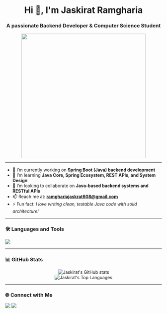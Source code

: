 <h1 align="center">Hi 👋, I'm Jaskirat Ramgharia</h1>
<h3 align="center">A passionate Backend Developer & Computer Science Student</h3>

<p align="center">
  <img src="https://media.giphy.com/media/qgQUggAC3Pfv687qPC/giphy.gif" width="400"/>
</p>

---

- 🔭 I’m currently working on **Spring Boot (Java) backend development**
- 🌱 I’m learning **Java Core, Spring Ecosystem, REST APIs, and System Design**
- 👯 I’m looking to collaborate on **Java-based backend systems and RESTful APIs**
- 📫 Reach me at: **ramghariajaskrat608@gmail.com**
- ⚡ Fun fact: *I love writing clean, testable Java code with solid architecture!*

---

### 🛠️ Languages and Tools

<p align="left">
  <img src="https://skillicons.dev/icons?i=java,spring,hibernate,mysql,postgres,git,github,linux,vscode,postman,intellij" />
</p>

---

### 📊 GitHub Stats

<p align="center">
  <img src="https://github-readme-stats.vercel.app/api?username=Jaskirat-maker&show_icons=true&theme=radical" alt="Jaskirat's GitHub stats" />
  <br/>
  <img src="https://github-readme-stats.vercel.app/api/top-langs/?username=Jaskirat-maker&layout=compact&theme=radical" alt="Jaskirat's Top Languages" />
</p>

---

### 🌐 Connect with Me

<p align="left">
  <a href="mailto:ramghariajaskrat6082@gmail.com"><img src="https://img.shields.io/badge/Gmail-red?style=for-the-badge&logo=gmail&logoColor=white"/></a>
  <a href="https://www.linkedin.com/in/jaskirat-singh-a47b61290" target="_blank"><img src="https://img.shields.io/badge/LinkedIn-blue?style=for-the-badge&logo=linkedin&logoColor=white"/></a>
</p>
